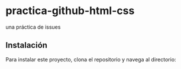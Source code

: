 # practica-github-html-css
una práctica de issues

## Instalación
Para instalar este proyecto, clona el repositorio y navega al directorio: